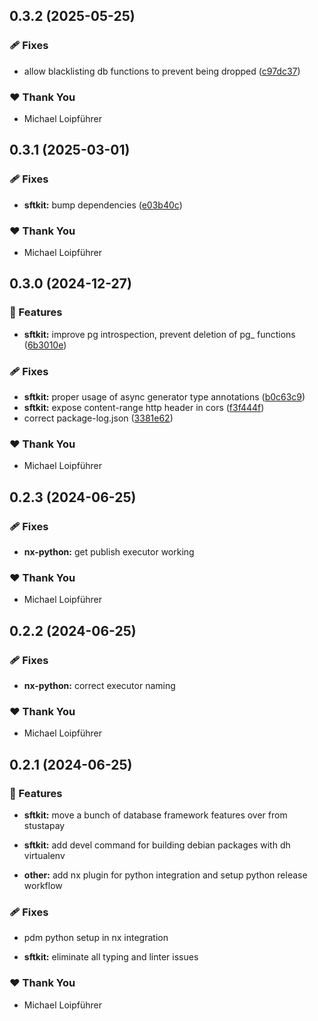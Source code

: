 ## 0.3.2 (2025-05-25)

### 🩹 Fixes

- allow blacklisting db functions to prevent being dropped ([c97dc37](https://github.com/SFTtech/sftkit/commit/c97dc37))

### ❤️ Thank You

- Michael Loipführer

## 0.3.1 (2025-03-01)

### 🩹 Fixes

- **sftkit:** bump dependencies ([e03b40c](https://github.com/SFTtech/sftkit/commit/e03b40c))

### ❤️ Thank You

- Michael Loipführer

## 0.3.0 (2024-12-27)

### 🚀 Features

- **sftkit:** improve pg introspection, prevent deletion of pg_ functions ([6b3010e](https://github.com/SFTtech/sftkit/commit/6b3010e))

### 🩹 Fixes

- **sftkit:** proper usage of async generator type annotations ([b0c63c9](https://github.com/SFTtech/sftkit/commit/b0c63c9))
- **sftkit:** expose content-range http header in cors ([f3f444f](https://github.com/SFTtech/sftkit/commit/f3f444f))
- correct package-log.json ([3381e62](https://github.com/SFTtech/sftkit/commit/3381e62))

### ❤️ Thank You

- Michael Loipführer

## 0.2.3 (2024-06-25)


### 🩹 Fixes

- **nx-python:** get publish executor working


### ❤️  Thank You

- Michael Loipführer

## 0.2.2 (2024-06-25)


### 🩹 Fixes

- **nx-python:** correct executor naming


### ❤️  Thank You

- Michael Loipführer

## 0.2.1 (2024-06-25)


### 🚀 Features

- **sftkit:** move a bunch of database framework features over from stustapay

- **sftkit:** add devel command for building debian packages with dh virtualenv

- **other:** add nx plugin for python integration and setup python release workflow


### 🩹 Fixes

- pdm python setup in nx integration

- **sftkit:** eliminate all typing and linter issues


### ❤️  Thank You

- Michael Loipführer